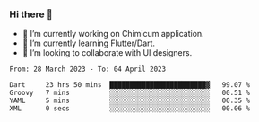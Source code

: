 ### Hi there 👋

<!--
**devcat37/devcat37** is a ✨ _special_ ✨ repository because its `README.md` (this file) appears on your GitHub profile.-->


- 🔭 I’m currently working on Chimicum application.
- 🌱 I’m currently learning Flutter/Dart.
- 👯 I’m looking to collaborate with UI designers.
<!-- - 🤔 I’m looking for help with ... -->

<!--START_SECTION:waka-->

```text
From: 28 March 2023 - To: 04 April 2023

Dart     23 hrs 50 mins  ████████████████████████▓   99.07 %
Groovy   7 mins          ░░░░░░░░░░░░░░░░░░░░░░░░░   00.51 %
YAML     5 mins          ░░░░░░░░░░░░░░░░░░░░░░░░░   00.35 %
XML      0 secs          ░░░░░░░░░░░░░░░░░░░░░░░░░   00.06 %
```

<!--END_SECTION:waka-->
